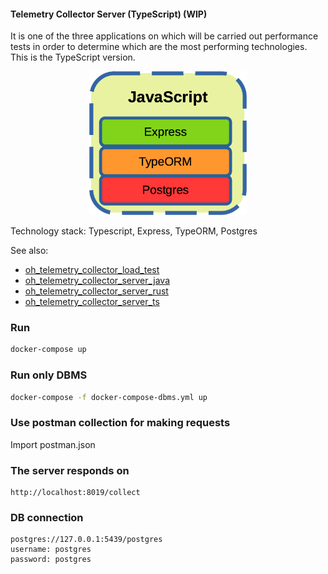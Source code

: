 #### Telemetry Collector Server (TypeScript) (WIP)

It is one of the three applications on which will be carried out performance tests in order to determine which are the most performing technologies. This is the TypeScript version. 

<p align="center" width="100%">
    <img width="50%" src="dev-stack1.png"> 
</p>
Technology stack: Typescript, Express, TypeORM, Postgres

See also:

- [oh_telemetry_collector_load_test](https://github.com/goto-eof/oh_telemetry_collector_load_test)
- [oh_telemetry_collector_server_java](https://github.com/goto-eof/oh_telemetry_collector_server_java)
- [oh_telemetry_collector_server_rust](https://github.com/goto-eof/oh_telemetry_collector_server_rust)
- [oh_telemetry_collector_server_ts](https://github.com/goto-eof/oh_telemetry_collector_server_ts)

### Run 

```bash
docker-compose up
```

### Run only DBMS

```bash
docker-compose -f docker-compose-dbms.yml up
```

### Use postman collection for making requests

Import postman.json

### The server responds on

```
http://localhost:8019/collect
```


### DB connection

```
postgres://127.0.0.1:5439/postgres
username: postgres
password: postgres
```